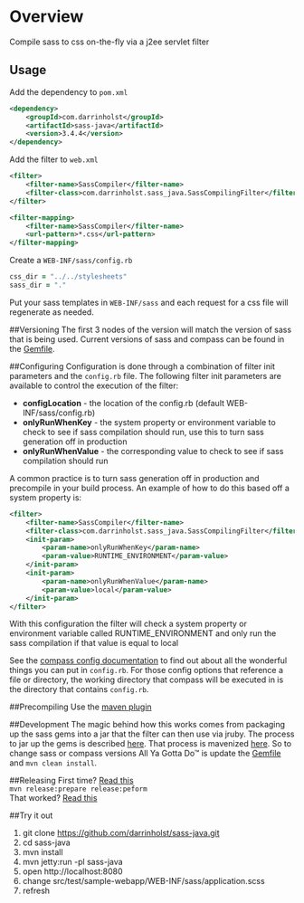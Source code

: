 # Overview
Compile sass to css on-the-fly via a j2ee servlet filter

## Usage

Add the dependency to `pom.xml`

```xml
<dependency>
    <groupId>com.darrinholst</groupId>
    <artifactId>sass-java</artifactId>
    <version>3.4.4</version>
</dependency>
```

Add the filter to `web.xml`

```xml
<filter>
    <filter-name>SassCompiler</filter-name>
    <filter-class>com.darrinholst.sass_java.SassCompilingFilter</filter-class>
</filter>

<filter-mapping>
    <filter-name>SassCompiler</filter-name>
    <url-pattern>*.css</url-pattern>
</filter-mapping>
```

Create a `WEB-INF/sass/config.rb`

```ruby
css_dir = "../../stylesheets"
sass_dir = "."
```
    
Put your sass templates in `WEB-INF/sass` and each request for a css
file will regenerate as needed.

##Versioning
The first 3 nodes of the version will match the version of sass that is being used. Current versions of sass and compass can be found in the [Gemfile](https://github.com/darrinholst/sass-java/blob/master/sass-java-gems/Gemfile).

##Configuring
Configuration is done through a combination of filter init parameters and the `config.rb` file. The following filter init parameters are available to control the execution of the filter:

* **configLocation** - the location of the config.rb (default WEB-INF/sass/config.rb)
* **onlyRunWhenKey** - the system property or environment variable to check to see if sass compilation should run, use this to turn sass generation off in production
* **onlyRunWhenValue** - the corresponding value to check to see if sass compilation should run

A common practice is to turn sass generation off in production and precompile in your build process. An example of how to do this based off a system property is:

```xml
<filter>
    <filter-name>SassCompiler</filter-name>
    <filter-class>com.darrinholst.sass_java.SassCompilingFilter</filter-class>
    <init-param>
        <param-name>onlyRunWhenKey</param-name>
        <param-value>RUNTIME_ENVIRONMENT</param-value>
    </init-param>
    <init-param>
        <param-name>onlyRunWhenValue</param-name>
        <param-value>local</param-value>
    </init-param>
</filter>
```

With this configuration the filter will check a system property or environment variable called RUNTIME_ENVIRONMENT and only run the sass compilation if that value is equal to local

See the [compass config documentation](http://compass-style.org/help/tutorials/configuration-reference/) to find out about all the wonderful things you can put in `config.rb`. For those config options that reference a file or directory, the working directory that compass will be executed in is the directory that contains `config.rb`.

##Precompiling
Use the [maven plugin](https://github.com/darrinholst/sass-java/blob/master/sass-java-maven/README.md)

##Development
The magic behind how this works comes from packaging up the sass gems into a jar that the filter can then use via jruby. The process to jar up the gems is described [here](http://blog.nicksieger.com/articles/2009/01/10/jruby-1-1-6-gems-in-a-jar/). That process is mavenized [here](https://github.com/darrinholst/sass-java/blob/master/sass-java-gems/pom.xml#L34). So to change sass or compass versions All Ya Gotta Do™ is update the [Gemfile](https://github.com/darrinholst/sass-java/blob/master/sass-java-gems/Gemfile) and `mvn clean install`.

##Releasing
First time? [Read this](http://central.sonatype.org/pages/working-with-pgp-signatures.html)  
`mvn release:prepare release:peform`  
That worked? [Read this](http://central.sonatype.org/pages/releasing-the-deployment.html)  

##Try it out
1. git clone https://github.com/darrinholst/sass-java.git
2. cd sass-java
3. mvn install
4. mvn jetty:run -pl sass-java
5. open http://localhost:8080
6. change src/test/sample-webapp/WEB-INF/sass/application.scss
7. refresh
